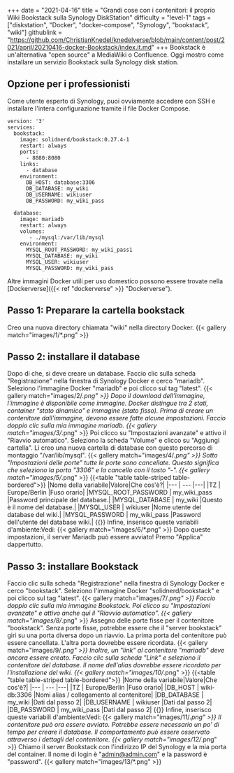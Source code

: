 +++
date = "2021-04-16"
title = "Grandi cose con i contenitori: il proprio Wiki Bookstack sulla Synology DiskStation"
difficulty = "level-1"
tags = ["diskstation", "Docker", "docker-compose", "Synology", "bookstack", "wiki"]
githublink = "https://github.com/ChristianKnedel/knedelverse/blob/main/content/post/2021/april/20210416-docker-Bookstack/index.it.md"
+++
Bookstack è un'alternativa "open source" a MediaWiki o Confluence. Oggi mostro come installare un servizio Bookstack sulla Synology disk station.
## Opzione per i professionisti
Come utente esperto di Synology, puoi ovviamente accedere con SSH e installare l'intera configurazione tramite il file Docker Compose.
```
version: '3'
services:
  bookstack:
    image: solidnerd/bookstack:0.27.4-1
    restart: always
    ports:
      - 8080:8080
    links:
      - database
    environment:
      DB_HOST: database:3306
      DB_DATABASE: my_wiki
      DB_USERNAME: wikiuser
      DB_PASSWORD: my_wiki_pass
      
  database:
    image: mariadb
    restart: always
    volumes:
       - ./mysql:/var/lib/mysql
    environment:
      MYSQL_ROOT_PASSWORD: my_wiki_pass1
      MYSQL_DATABASE: my_wiki
      MYSQL_USER: wikiuser
      MYSQL_PASSWORD: my_wiki_pass

```
Altre immagini Docker utili per uso domestico possono essere trovate nella [Dockerverse]({{< ref "dockerverse" >}} "Dockerverse").
## Passo 1: Preparare la cartella bookstack
Creo una nuova directory chiamata "wiki" nella directory Docker.
{{< gallery match="images/1/*.png" >}}

## Passo 2: installare il database
Dopo di che, si deve creare un database. Faccio clic sulla scheda "Registrazione" nella finestra di Synology Docker e cerco "mariadb". Seleziono l'immagine Docker "mariadb" e poi clicco sul tag "latest".
{{< gallery match="images/2/*.png" >}}
Dopo il download dell'immagine, l'immagine è disponibile come immagine. Docker distingue tra 2 stati, container "stato dinamico" e immagine (stato fisso). Prima di creare un contenitore dall'immagine, devono essere fatte alcune impostazioni. Faccio doppio clic sulla mia immagine mariadb.
{{< gallery match="images/3/*.png" >}}
Poi clicco su "Impostazioni avanzate" e attivo il "Riavvio automatico". Seleziono la scheda "Volume" e clicco su "Aggiungi cartella". Lì creo una nuova cartella di database con questo percorso di montaggio "/var/lib/mysql".
{{< gallery match="images/4/*.png" >}}
Sotto "Impostazioni delle porte" tutte le porte sono cancellate. Questo significa che seleziono la porta "3306" e la cancello con il tasto "-".
{{< gallery match="images/5/*.png" >}}
{{<table "table table-striped table-bordered">}}
|Nome della variabile|Valore|Che cos'è?|
|--- | --- |---|
|TZ	| Europe/Berlin |Fuso orario|
|MYSQL_ROOT_PASSWORD	|  my_wiki_pass |Password principale del database.|
|MYSQL_DATABASE | 	my_wiki	|Questo è il nome del database.|
|MYSQL_USER	|  wikiuser	|Nome utente del database del wiki.|
|MYSQL_PASSWORD	|  my_wiki_pass	|Password dell'utente del database wiki.|
{{</table>}}
Infine, inserisco queste variabili d'ambiente:Vedi:
{{< gallery match="images/6/*.png" >}}
Dopo queste impostazioni, il server Mariadb può essere avviato! Premo "Applica" dappertutto.
## Passo 3: installare Bookstack
Faccio clic sulla scheda "Registrazione" nella finestra di Synology Docker e cerco "bookstack". Seleziono l'immagine Docker "solidnerd/bookstack" e poi clicco sul tag "latest".
{{< gallery match="images/7/*.png" >}}
Faccio doppio clic sulla mia immagine Bookstack. Poi clicco su "Impostazioni avanzate" e attivo anche qui il "Riavvio automatico".
{{< gallery match="images/8/*.png" >}}
Assegno delle porte fisse per il contenitore "bookstack". Senza porte fisse, potrebbe essere che il "server bookstack" giri su una porta diversa dopo un riavvio. La prima porta del contenitore può essere cancellata. L'altra porta dovrebbe essere ricordata.
{{< gallery match="images/9/*.png" >}}
Inoltre, un "link" al contenitore "mariadb" deve ancora essere creato. Faccio clic sulla scheda "Link" e seleziono il contenitore del database. Il nome dell'alias dovrebbe essere ricordato per l'installazione del wiki.
{{< gallery match="images/10/*.png" >}}
{{<table "table table-striped table-bordered">}}
|Nome della variabile|Valore|Che cos'è?|
|--- | --- |---|
|TZ	| Europe/Berlin |Fuso orario|
|DB_HOST	| wiki-db:3306	|Nomi alias / collegamento al contenitore|
|DB_DATABASE	| my_wiki |Dati dal passo 2|
|DB_USERNAME	| wikiuser |Dati dal passo 2|
|DB_PASSWORD	| my_wiki_pass	|Dati dal passo 2|
{{</table>}}
Infine, inserisco queste variabili d'ambiente:Vedi:
{{< gallery match="images/11/*.png" >}}
Il contenitore può ora essere avviato. Potrebbe essere necessario un po' di tempo per creare il database. Il comportamento può essere osservato attraverso i dettagli del contenitore.
{{< gallery match="images/12/*.png" >}}
Chiamo il server Bookstack con l'indirizzo IP del Synology e la mia porta del container. Il nome di login è "admin@admin.com" e la password è "password".
{{< gallery match="images/13/*.png" >}}
